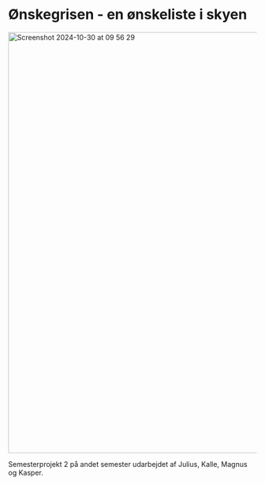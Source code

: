 # Ønskegrisen - en ønskeliste i skyen
<img width="854" alt="Screenshot 2024-10-30 at 09 56 29" src="https://github.com/user-attachments/assets/80a8a595-0b84-4c5f-b6fd-c1cd55d401d4">

Semesterprojekt 2 på andet semester udarbejdet af Julius, Kalle, Magnus og Kasper.
